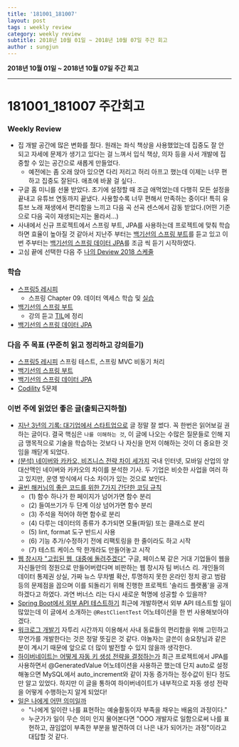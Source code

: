 ```yaml
---
title: '181001_181007'  
layout: post  
tags : weekly review
category: weekly review
subtitle: 2018년 10월 01일 ~ 2018년 10월 07일 주간 회고
author : sungjun
---
```


**2018년 10월 01일 ~ 2018년 10월 07일 주간 회고** 

---

# 181001_181007 주간회고

### Weekly Review
- 집 개발 공간에 많은 변화를 줬다. 원래는 좌식 책상을 사용했었는데 집중도 잘 안 되고 자세에 문제가 생기고 있다는 걸 느껴서 입식 책상, 의자 등을 사서 개발에 집중할 수 있는 공간으로 새롭게 만들었다.
    - 예전에는 좀 오래 앉아 있으면 다리 저리고 허리 아프고 했는데 이제는 너무 편하고 집중도 잘된다. 애초에 바꿀 걸 싶다..
- 구글 홈 미니를 선물 받았다. 초기에 설정할 때 조금 애먹었는데 다행히 모든 설정을 끝내고 유튜브 연동까지 끝냈다. 사용할수록 너무 편해서 만족하는 중이다! 특히 유튜브 노래 재생에서 편리함을 느끼고 다음 곡 선곡 센스에서 감동 받았다.(어떤 기준으로 다음 곡이 재생되는지는 몰라서...)
- 사내에서 신규 프로젝트에서 스프링 부트, JPA를 사용하는데 프로젝트에 맞춰 학습하면 효율이 높아질 것 같아서 지난주 부터는  [백기선의 스프링 부트](https://www.inflearn.com/course/%EC%8A%A4%ED%94%84%EB%A7%81%EB%B6%80%ED%8A%B8/)를 듣고 있고 이번 주부터는 [백기선의 스프링 데이터 JPA](https://www.inflearn.com/course/%EC%8A%A4%ED%94%84%EB%A7%81-%EB%8D%B0%EC%9D%B4%ED%84%B0-jpa/)를 조금 씩 듣기 시작하였다.
- 고심 끝에 선택한 다음 주 [나의 Deview 2018 스케줄](https://twitter.com/kwen5600/status/1046902224410963968)

### 학습
- [스프링5 레시피](https://book.naver.com/bookdb/book_detail.nhn?bid=13911953)
    - 스프링 Chapter 09. 데이터 엑세스 학습 및 [실습](https://github.com/gwonsungjun/spring-recipes)
- [백기선의 스프링 부트](https://www.inflearn.com/course/%EC%8A%A4%ED%94%84%EB%A7%81%EB%B6%80%ED%8A%B8/)
    - 강의 듣고 [TIL](https://github.com/gwonsungjun/TIL/blob/master/Spring/Spring-Boot/Whiteship-springboot.md)에 정리
- [백기선의 스프링 데이터 JPA](https://www.inflearn.com/course/%EC%8A%A4%ED%94%84%EB%A7%81-%EB%8D%B0%EC%9D%B4%ED%84%B0-jpa/)

### 다음 주 목표 (꾸준히 읽고 정리하고 강의듣기)
- [스프링5 레시피](https://book.naver.com/bookdb/book_detail.nhn?bid=13911953) 스프링 테스트, 스프링 MVC 비동기 처리
- [백기선의 스프링 부트](https://www.inflearn.com/course/%EC%8A%A4%ED%94%84%EB%A7%81%EB%B6%80%ED%8A%B8/)
- [백기선의 스프링 데이터 JPA](https://www.inflearn.com/course/%EC%8A%A4%ED%94%84%EB%A7%81-%EB%8D%B0%EC%9D%B4%ED%84%B0-jpa/)
- [Codility](https://www.codility.com/) 5문제

### 이번 주에 읽었던 좋은 글(출퇴근지하철)
- [지난 3년의 기록: 대기업에서 스타트업으로](https://brightparagon.wordpress.com/2018/09/27/movetostartup/) 글 정말 잘 썼다. 꼭 한번은 읽어보길 권하는 글이다. 결국 핵심은 `나를 이해하는 것`, 이 글에 나오는 수많은 질문들로 인해 지금 맹목적으로 기술을 학습하는 것보다 나 자신을 먼저 이해하는 것이 더 중요한 것임을 깨닫게 되었다.
- [(분석) 네이버와 카카오, 비즈니스 전략 차이 세가지](https://byline.network/2018/09/28-32/) 국내 인터넷, 모바일 산업의 양대산맥인 네이버와 카카오의 차이를 분석한 기사. 두 기업은 비슷한 사업을 여러 하고 있지만, 운영 방식에서 다소 차이가 있는 것으로 보인다.
- [골빈 해커님의 좋은 코드를 위한 7가지 간단한 코딩 규칙](https://github.com/golbin/7-rules-for-better-code/blob/master/README.md) 
    - (1) 함수 하나가 한 페이지가 넘어가면 함수 분리
    - (2) 들여쓰기가 두 단계 이상 넘어가면 함수 분리
    - (3) 주석을 적어야 하면 함수로 분리
    - (4) 다루는 데이터의 종류가 추가되면 모듈(파일) 또는 클래스로 분리
    - (5) lint, format 도구 반드시 사용
    - (6) 기능 추가/수정하기 전에 리팩토링을 한 줄이라도 하고 시작
    - (7) 테스트 케이스 딱 한개라도 만들어놓고 시작
- [웹 창시자 "고립된 웹, 대중에 돌려주겠다"](http://m.zdnet.co.kr/column_view.asp?artice_id=20181002142441&re=zdk#imadnews) 구글, 페이스북 같은 거대 기업들이 웹을 자신들만의 정원으로 만들어버렸다며 비판하는 웹 창시자 팀 버너스 리. 개인들의 데이터 통제권 상실, 가짜 뉴스 무차별 확산, 투명하지 못한 온라인 정치 광고 범람 등의 문제점을 꼽으며 이를 되돌리기 위해 진행한 프로젝트 '솔리드 플랫폼'을 공개하겠다고 하였다. 과연 버너스 리는 다시 새로운 혁명에 성공할 수 있을까?
- [Spring Boot에서 외부 API 테스트하기](https://jojoldu.tistory.com/341) 최근에 개발하면서 외부 API 테스트할 일이 많았는데 이 글에서 소개하는 `@RestClientTest` 어노테이션을 한 번 사용해보아야겠다.
- [워크로그 개발기](https://yanolja.github.io/2018/09/Work-Log) 자투리 시간까지 이용해서 사내 동료들의 편리함을 위해 고민하고 무언가를 개발한다는 것은 정말 뜻깊은 것 같다. 야놀자는 글쓴이 송요창님과 같은 분이 계시기 때문에 앞으로 더 많이 발전할 수 있지 않을까 생각한다.
- [하이버네이트는 어떻게 자동 키 생성 전략을 결정하는가](https://www.popit.kr/%ED%95%98%EC%9D%B4%EB%B2%84%EB%84%A4%EC%9D%B4%ED%8A%B8%EB%8A%94-%EC%96%B4%EB%96%BB%EA%B2%8C-%EC%9E%90%EB%8F%99-%ED%82%A4-%EC%83%9D%EC%84%B1-%EC%A0%84%EB%9E%B5%EC%9D%84-%EA%B2%B0%EC%A0%95%ED%95%98/) 최근 프로젝트에서 JPA를 사용하면서 @GeneratedValue 어노테이션을 사용하곤 했는데 단지 auto로 설정해놓으면 MySQL에서 auto_increment와 같이 자동 증가하는 정수값이 된다 정도만 알고 있었다. 하지만 이 글을 통하여 하이버네이트가 내부적으로 자동 생성 전략을 어떻게 수행하는지 알게 되었다!
- [일은 나에게 어떤 의미일까](https://brunch.co.kr/@hee072794/117)
    - "나에게 일이란 나를 표현하는 예술활동이자 부족을 채우는 배움의 과정이다."
    - 누군가가 일이 무슨 의미 인지 물어본다면 "OOO 개발자로 일함으로써 나를 표현하고, 끊임없이 부족한 부분을 발견하여 더 나은 내가 되어가는 과정"이라고 대답할 것 같다. 